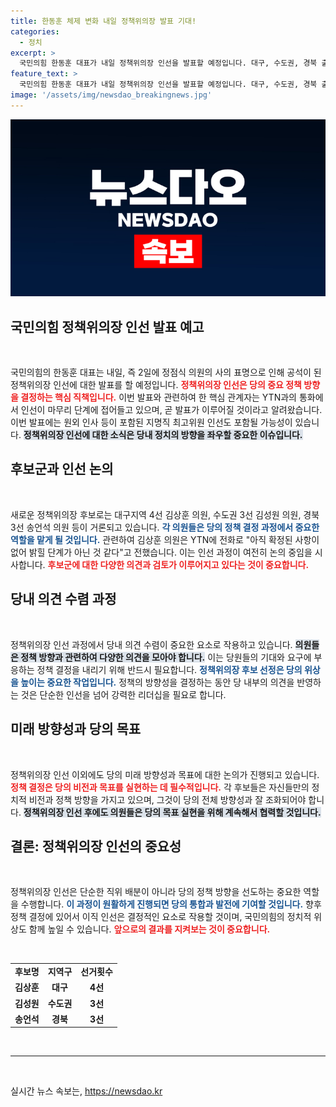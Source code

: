 ```yaml
---
title: 한동훈 체제 변화 내일 정책위의장 발표 기대!
categories:
  - 정치
excerpt: >
  국민의힘 한동훈 대표가 내일 정책위의장 인선을 발표할 예정입니다. 대구, 수도권, 경북 출신의 의원들이 후보로 거론되며 원외 인사도 포함될 가능성이 높습니다. 중요한 인선 소식, 놓치지 마세요!
feature_text: >
  국민의힘 한동훈 대표가 내일 정책위의장 인선을 발표할 예정입니다. 대구, 수도권, 경북 출신의 의원들이 후보로 거론되며 원외 인사도 포함될 가능성이 높습니다. 중요한 인선 소식, 놓치지 마세요!
image: '/assets/img/newsdao_breakingnews.jpg'
---
```


<p><img src="/assets/img/newsdao_breakingnews.jpg" alt="implanttips 속보" /></p>

<h2 data-ke-size="size26">국민의힘 정책위의장 인선 발표 예고</h2>

<p data-ke-size="size16">&nbsp;</p>

<p>국민의힘의 한동훈 대표는 내일, 즉 2일에 정점식 의원의 사의 표명으로 인해 공석이 된 정책위의장 인선에 대한 발표를 할 예정입니다. <b><span style="color: #ee2323;">정책위의장 인선은 당의 중요 정책 방향을 결정하는 핵심 직책입니다.</span></b> 이번 발표와 관련하여 한 핵심 관계자는 YTN과의 통화에서 인선이 마무리 단계에 접어들고 있으며, 곧 발표가 이루어질 것이라고 알려왔습니다. 이번 발표에는 원외 인사 등이 포함된 지명직 최고위원 인선도 포함될 가능성이 있습니다. <b><span style="background-color: #21538527;">정책위의장 인선에 대한 소식은 당내 정치의 방향을 좌우할 중요한 이슈입니다.</span></b> </p>

<h2 data-ke-size="size26">후보군과 인선 논의</h2>

<p data-ke-size="size16">&nbsp;</p>

<p>새로운 정책위의장 후보로는 대구지역 4선 김상훈 의원, 수도권 3선 김성원 의원, 경북 3선 송언석 의원 등이 거론되고 있습니다. <b><span style="color: #1a5490;">각 의원들은 당의 정책 결정 과정에서 중요한 역할을 맡게 될 것입니다.</span></b> 관련하여 김상훈 의원은 YTN에 전화로 "아직 확정된 사항이 없어 밝힐 단계가 아닌 것 같다"고 전했습니다. 이는 인선 과정이 여전히 논의 중임을 시사합니다. <b><span style="color: #ee2323;">후보군에 대한 다양한 의견과 검토가 이루어지고 있다는 것이 중요합니다.</span></b></p>

<h2 data-ke-size="size26">당내 의견 수렴 과정</h2>

<p data-ke-size="size16">&nbsp;</p>

<p>정책위의장 인선 과정에서 당내 의견 수렴이 중요한 요소로 작용하고 있습니다. <b><span style="background-color: #21538527;">의원들은 정책 방향과 관련하여 다양한 의견을 모아야 합니다.</span></b> 이는 당원들의 기대와 요구에 부응하는 정책 결정을 내리기 위해 반드시 필요합니다. <b><span style="color: #1a5490;">정책위의장 후보 선정은 당의 위상을 높이는 중요한 작업입니다.</span></b> 정책의 방향성을 결정하는 동안 당 내부의 의견을 반영하는 것은 단순한 인선을 넘어 강력한 리더십을 필요로 합니다. </p>

<h2 data-ke-size="size26">미래 방향성과 당의 목표</h2>

<p data-ke-size="size16">&nbsp;</p>

<p>정책위의장 인선 이외에도 당의 미래 방향성과 목표에 대한 논의가 진행되고 있습니다. <b><span style="color: #ee2323;">정책 결정은 당의 비전과 목표를 실현하는 데 필수적입니다.</span></b> 각 후보들은 자신들만의 정치적 비전과 정책 방향을 가지고 있으며, 그것이 당의 전체 방향성과 잘 조화되어야 합니다. <b><span style="background-color: #21538527;">정책위의장 인선 후에도 의원들은 당의 목표 실현을 위해 계속해서 협력할 것입니다.</span></b> </p>

<h2 data-ke-size="size26">결론: 정책위의장 인선의 중요성</h2>

<p data-ke-size="size16">&nbsp;</p>

<p>정책위의장 인선은 단순한 직위 배분이 아니라 당의 정책 방향을 선도하는 중요한 역할을 수행합니다. <b><span style="color: #1a5490;">이 과정이 원활하게 진행되면 당의 통합과 발전에 기여할 것입니다.</span></b> 향후 정책 결정에 있어서 이직 인선은 결정적인 요소로 작용할 것이며, 국민의힘의 정치적 위상도 함께 높일 수 있습니다. <b><span style="color: #ee2323;">앞으로의 결과를 지켜보는 것이 중요합니다.</span></b> </p>

<p data-ke-size="size16">&nbsp;</p>

<table style="width: 100%;">
    <tr>
        <td style="text-align: center; height: 17px;"><b>후보명</b></td>
        <td style="text-align: center; height: 17px;"><b>지역구</b></td>
        <td style="text-align: center; height: 17px;"><b>선거횟수</b></td>
    </tr>
    <tr>
        <td style="text-align: center; height: 17px;"><b>김상훈</b></td>
        <td style="text-align: center; height: 17px;"><b>대구</b></td>
        <td style="text-align: center; height: 17px;"><b>4선</b></td>
    </tr>
    <tr>
        <td style="text-align: center; height: 17px;"><b>김성원</b></td>
        <td style="text-align: center; height: 17px;"><b>수도권</b></td>
        <td style="text-align: center; height: 17px;"><b>3선</b></td>
    </tr>
    <tr>
        <td style="text-align: center; height: 17px;"><b>송언석</b></td>
        <td style="text-align: center; height: 17px;"><b>경북</b></td>
        <td style="text-align: center; height: 17px;"><b>3선</b></td>
    </tr>
</table>

<p data-ke-size="size16">&nbsp;</p> 

<hr>

<p data-ke-size="size16">&nbsp;</p>
실시간 뉴스 속보는, <a href="https://newsdao.kr" rel="dofollow">https://newsdao.kr</a>


